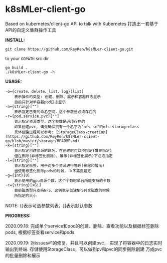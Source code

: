 # k8sMLer-client-go
Based on kubernetes/client-go API to talk with Kubernetes
打造出一套基于API的自定义集群操作工具

**INSTALL:**

```
git clone https://github.com/ReyRen/k8sMLer-client-go.git
```
to your `GOPATH` src dir

```
go build .
./k8sMLer-client-go -h
```

**USAGE:**
```
-o={create、delete、list、log}[list]
	表示操作的类型: 创建、删除、展示和容器日志显示
	目前只针对单容器pod日志显示 
-n={string}[""]
	表示指定已有的命名空间，这个参数是必须存在的
-r={pod,service,pvc}[""]
	表示指定资源类型，这个参数是必须存在的
	如果创建pvc, 请先确保拥有一个名字为"nfs-sc"的nfs storageclass
	具体创建过程可以参考: [StorageClass-creation](https://github.com/ReyRen/k8sMLer-client-go/blob/master/storage/README.md)
-k={string}[""]
	表示指定创建资源的命名，在创建时可以不指定(推荐指定)
	但在删除(非标签化删除)、展示(非标签化展示)下必须指定
-l={string}[""]
	表示指定标签，用于对多个资源进行管理(删除和展示)
	当使用标签化删除pods的时候，-k不需要指定
-g={int}[0]
	表示使用的gpu资源个数，这个个数时单台所能支持的卡数
-c={string}[xGi]
	目前磁类型只支持NFS，这俩表示创建NFS共享磁盘的时候
	所指定的大小 
```
NOTE: {}表示可选参数列表，[]表示默认参数

**PROGRESS:**

2020.09.18:
完成单个service和pod的创建、删除、查看功能以及根据标签删除pods, 根据标签查看service和pods

2020.09.19:
对issues#1的修复，并且可以创建pvc， 实现了将容器中的日志实时输出到终端. 
存儲使用StorageClass，可以做到pv和pvc的同步刪除創建
万成pvc的批量删除和展示
